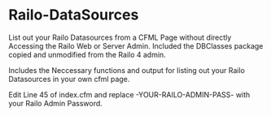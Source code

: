 Railo-DataSources
==========

List out your Railo Datasources from a CFML Page without directly Accessing the Railo Web or Server Admin.
Included the DBClasses package copied and unmodified from the Railo 4 admin.

Includes the Neccessary functions and output for listing out your Railo Datasources in your own cfml page.

Edit Line 45 of index.cfm and replace -YOUR-RAILO-ADMIN-PASS- with your Railo Admin Password.


